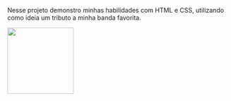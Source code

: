 Nesse projeto demonstro minhas habilidades com HTML e CSS, utilizando como ideia um tributo a minha banda favorita.
<div align=left>
  <img src="https://encrypted-tbn0.gstatic.com/images?q=tbn:ANd9GcTYk594AhSKw5Eb3iHkPHs_XmpCqaRVgu0mvg&s" width= "150px" />
</div>

